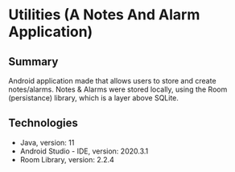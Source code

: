 # Utilities (A Notes And Alarm Application)

## Summary
Android application made that allows users to store and create notes/alarms.
Notes & Alarms were stored locally, using the Room (persistance) library, which is a layer above SQLite.

## Technologies
- Java,                 version: 11
- Android Studio - IDE, version: 2020.3.1
- Room Library,         version: 2.2.4
